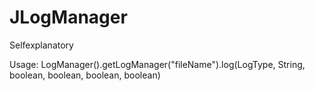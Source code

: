 # JLogManager

Selfexplanatory

Usage:
LogManager().getLogManager("fileName").log(LogType, String, boolean, boolean, boolean, boolean)
